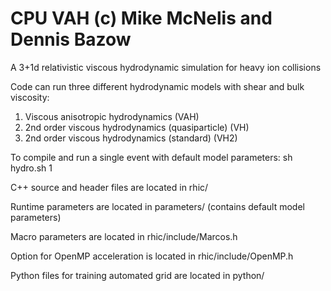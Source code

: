 # CPU VAH (c) Mike McNelis and Dennis Bazow

A 3+1d relativistic viscous hydrodynamic simulation for heavy ion collisions

Code can run three different hydrodynamic models with shear and bulk viscosity:

1) Viscous anisotropic hydrodynamics               (VAH)
2) 2nd order viscous hydrodynamics (quasiparticle) (VH)
3) 2nd order viscous hydrodynamics (standard)      (VH2)

To compile and run a single event with default model parameters:  sh hydro.sh 1

C++ source and header files are located in rhic/

Runtime parameters are located in parameters/ (contains default model parameters)

Macro parameters are located in rhic/include/Marcos.h

Option for OpenMP acceleration is located in rhic/include/OpenMP.h

Python files for training automated grid are located in python/
